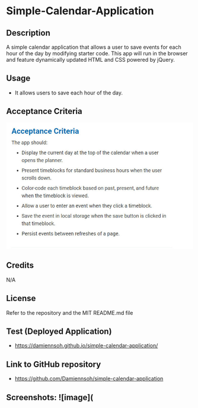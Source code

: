 # Simple-Calendar-Application
 
 ## Description
 A simple calendar application that allows a user to save events for each hour of the day by modifying starter code. This app will run in the browser and feature dynamically updated HTML and CSS powered by jQuery.
 
 ## Usage
 * It allows users to save each hour of the day.

## Acceptance Criteria
![image](https://github.com/Damiennsoh/simple-calendar-application/blob/main/images/acceptance%20ca.jpg)
 
 ## Credits
 N/A
 
 ## License
 Refer to the repository and the MIT README.md file
 
 ## Test (Deployed Application)
 * https://damiennsoh.github.io/simple-calendar-application/
 
 ## Link to GitHub repository
 * https://github.com/Damiennsoh/simple-calendar-application
 
 ## Screenshots: ![image](
 
